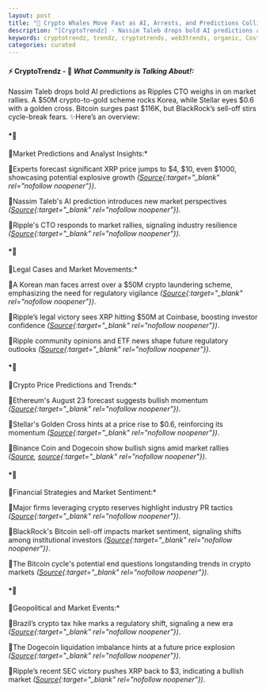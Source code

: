 ```yaml
---
layout: post
title: "🌇 Crypto Whales Move Fast as AI, Arrests, and Predictions Collide"
description: "[CryptoTrendz] - Nassim Taleb drops bold AI predictions as Ripples CTO weighs in on market rallies. A $50M crypto-to-gold scheme rocks Korea, while Stellar eyes $0.6 with a golden cross. Bitcoin surges past $116K, but BlackRock’s sell-off stirs cycle-break fears."
keywords: cryptotrendz, trendz, cryptotrends, web3trends, organic, Costa, Ethereum, XRP, CTO, BTC, Bitcoin, Market, AI, DOGE, crypto, Dogecoin, SEC
categories: curated
---
```


#### ⚡ CryptoTrendz - 📌 *What Community is Talking About!:*

Nassim Taleb drops bold AI predictions as Ripples CTO weighs in on market rallies. A $50M crypto-to-gold scheme rocks Korea, while Stellar eyes $0.6 with a golden cross. Bitcoin surges past $116K, but BlackRock’s sell-off stirs cycle-break fears. ✨Here’s an overview:


#### *🔖 
🔹Market Predictions and Analyst Insights:*  

🔹Experts forecast significant XRP price jumps to $4, $10, even $1000, showcasing potential explosive growth *([Source](https://s.avyag.com/0mhz){:target="_blank" rel="nofollow noopener"})*.  

🔹Nassim Taleb's AI prediction introduces new market perspectives *([Source](https://s.avyag.com/tn6a){:target="_blank" rel="nofollow noopener"})*.  

🔹Ripple's CTO responds to market rallies, signaling industry resilience *([Source](https://s.avyag.com/lbc5){:target="_blank" rel="nofollow noopener"})*.  

#### *🔖 
🔹Legal Cases and Market Movements:*  

🔹A Korean man faces arrest over a $50M crypto laundering scheme, emphasizing the need for regulatory vigilance *([Source](https://s.avyag.com/2i15){:target="_blank" rel="nofollow noopener"})*.  

🔹Ripple’s legal victory sees XRP hitting $50M at Coinbase, boosting investor confidence *([Source](https://s.avyag.com/fcbw){:target="_blank" rel="nofollow noopener"})*.  

🔹Ripple community opinions and ETF news shape future regulatory outlooks *([Source](https://s.avyag.com/rywv){:target="_blank" rel="nofollow noopener"})*.  

#### *🔖 
🔹Crypto Price Predictions and Trends:*  

🔹Ethereum's August 23 forecast suggests bullish momentum *([Source](https://s.avyag.com/4hbt){:target="_blank" rel="nofollow noopener"})*.  

🔹Stellar's Golden Cross hints at a price rise to $0.6, reinforcing its momentum *([Source](https://s.avyag.com/k5pp){:target="_blank" rel="nofollow noopener"})*.  

🔹Binance Coin and Dogecoin show bullish signs amid market rallies *([Source](https://s.avyag.com/npay), [source](https://s.avyag.com/8vms){:target="_blank" rel="nofollow noopener"})*.  

#### *🔖 
🔹Financial Strategies and Market Sentiment:*  

🔹Major firms leveraging crypto reserves highlight industry PR tactics *([Source](https://s.avyag.com/p7l3){:target="_blank" rel="nofollow noopener"})*.  

🔹BlackRock's Bitcoin sell-off impacts market sentiment, signaling shifts among institutional investors *([Source](https://s.avyag.com/ayga){:target="_blank" rel="nofollow noopener"})*.  

🔹The Bitcoin cycle's potential end questions longstanding trends in crypto markets *([Source](https://s.avyag.com/tcgm){:target="_blank" rel="nofollow noopener"})*.  

#### *🔖 
🔹Geopolitical and Market Events:*  

🔹Brazil’s crypto tax hike marks a regulatory shift, signaling a new era *([Source](https://s.avyag.com/9e5o){:target="_blank" rel="nofollow noopener"})*.  

🔹The Dogecoin liquidation imbalance hints at a future price explosion *([Source](https://s.avyag.com/hhyw){:target="_blank" rel="nofollow noopener"})*.  

🔹Ripple’s recent SEC victory pushes XRP back to $3, indicating a bullish market *([Source](https://s.avyag.com/1h44){:target="_blank" rel="nofollow noopener"})*.